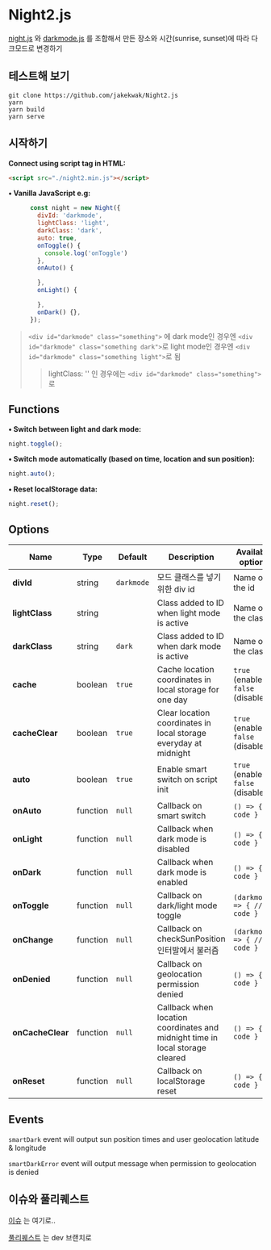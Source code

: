 # Night2.js

[night.js](https://github.com/jb1905/night.js) 와 [darkmode.js](https://github.com/sandoche/Darkmode.js) 를 조합해서 만든 장소와 시간(sunrise, sunset)에 따라 다크모드로 변경하기

## 테스트해 보기
```
git clone https://github.com/jakekwak/Night2.js
yarn
yarn build
yarn serve
```

## 시작하기
**Connect using script tag in HTML:**
```html
<script src="./night2.min.js"></script>
```

**&bull; Vanilla JavaScript e.g:**
```js
      const night = new Night({
        divId: 'darkmode',
        lightClass: 'light',
        darkClass: 'dark',
        auto: true,
        onToggle() {
          console.log('onToggle')
        },
        onAuto() {

        },
        onLight() {

        },
        onDark() {},
      });
```
> `<div id="darkmode" class="something">` 에
> dark mode인 경우엔 `<div id="darkmode" class="something dark">`로
> light mode인 경우엔 `<div id="darkmode" class="something light">`로 됨
> > lightClass: '' 인 경우에는 `<div id="darkmode" class="something">`로

## Functions
**&bull; Switch between light and dark mode:**
```js
night.toggle();
```

**• Switch mode automatically (based on time, location and sun position):**
```js
night.auto();
```

**• Reset localStorage data:**
```js
night.reset();
```

## Options
Name | Type | Default | Description | Available options
-|-|-|-|-
**divId** | string | `darkmode ` | 모드 클래스를 넣기 위한 div id | Name of the id
**lightClass** | string | ` ` | Class added to ID when light mode is active | Name of the class
**darkClass** | string | `dark` | Class added to ID when dark mode is active | Name of the class
**cache** | boolean | `true` | Cache location coordinates in local storage for one day | `true` (enable), `false` (disable)
**cacheClear** | boolean | `true` | Clear location coordinates in local storage everyday at midnight | `true` (enable), `false` (disable)
**auto** | boolean | `true` | Enable smart switch on script init | `true` (enable), `false` (disable)
**onAuto** | function | `null` | Callback on smart switch | `() => { // code }`
**onLight** | function | `null` | Callback when dark mode is disabled | `() => { // code }`
**onDark** | function | `null` | Callback when dark mode is enabled | `() => { // code }`
**onToggle** | function | `null` | Callback on dark/light mode toggle | `(darkmode) => { // code }`
**onChange** | function | `null` | Callback on checkSunPosition 인터발에서 불러즘 | `(darkmode) => { // code }`
**onDenied** | function | `null` | Callback on geolocation permission denied | `() => { // code }`
**onCacheClear** | function | `null` | Callback when location coordinates and midnight time in local storage cleared | `() => { // code }`
**onReset** | function | `null` | Callback on localStorage reset | `() => { // code }`

## Events
`smartDark` event will output sun position times and user geolocation latitude & longitude

`smartDarkError` event will output message when permission to geolocation is denied

## 이슈와 풀리퀘스트

[이슈](https://github.com/jakekwak/Night2.js/issues) 는 여기로..

[풀리퀘스트](https://github.com/jakekwak/Night2.js/pulls) 는 dev 브랜치로